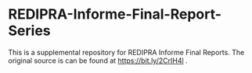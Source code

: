 # REDIPRA-Informe-Final-Report-Series
This is a supplemental repository for REDIPRA Informe Final Reports.  The original source is can be found at https://bit.ly/2CrIH4l .
